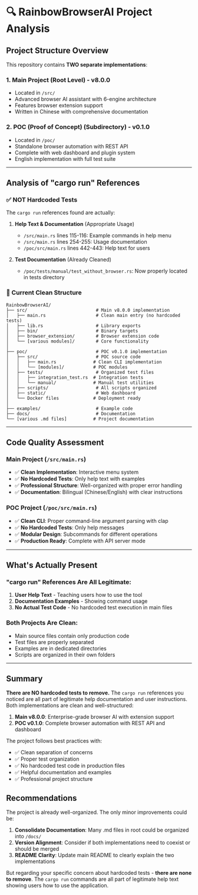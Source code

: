 # 🔍 RainbowBrowserAI Project Analysis

## Project Structure Overview

This repository contains **TWO separate implementations**:

### 1. **Main Project** (Root Level) - v8.0.0
- Located in `/src/`
- Advanced browser AI assistant with 6-engine architecture
- Features browser extension support
- Written in Chinese with comprehensive documentation

### 2. **POC (Proof of Concept)** (Subdirectory) - v0.1.0
- Located in `/poc/`
- Standalone browser automation with REST API
- Complete with web dashboard and plugin system
- English implementation with full test suite

---

## Analysis of "cargo run" References

### ✅ NOT Hardcoded Tests
The `cargo run` references found are actually:

1. **Help Text & Documentation** (Appropriate Usage)
   - `/src/main.rs` lines 115-116: Example commands in help menu
   - `/src/main.rs` lines 254-255: Usage documentation
   - `/poc/src/main.rs` lines 442-443: Help text for users

2. **Test Documentation** (Already Cleaned)
   - `/poc/tests/manual/test_without_browser.rs`: Now properly located in tests directory

### 📁 Current Clean Structure

```
RainbowBrowserAI/
├── src/                          # Main v8.0.0 implementation
│   ├── main.rs                   # Clean main entry (no hardcoded tests)
│   ├── lib.rs                    # Library exports
│   ├── bin/                      # Binary targets
│   ├── browser_extension/        # Browser extension code
│   └── [various modules]/        # Core functionality
│
├── poc/                          # POC v0.1.0 implementation
│   ├── src/                      # POC source code
│   │   ├── main.rs              # Clean CLI implementation
│   │   └── [modules]/           # POC modules
│   ├── tests/                    # Organized test files
│   │   ├── integration_test.rs  # Integration tests
│   │   └── manual/              # Manual test utilities
│   ├── scripts/                  # All scripts organized
│   ├── static/                   # Web dashboard
│   └── Docker files             # Deployment ready
│
├── examples/                     # Example code
├── docs/                         # Documentation
└── [various .md files]          # Project documentation
```

---

## Code Quality Assessment

### Main Project (`/src/main.rs`)
- ✅ **Clean Implementation**: Interactive menu system
- ✅ **No Hardcoded Tests**: Only help text with examples
- ✅ **Professional Structure**: Well-organized with proper error handling
- ✅ **Documentation**: Bilingual (Chinese/English) with clear instructions

### POC Project (`/poc/src/main.rs`)
- ✅ **Clean CLI**: Proper command-line argument parsing with clap
- ✅ **No Hardcoded Tests**: Only help messages
- ✅ **Modular Design**: Subcommands for different operations
- ✅ **Production Ready**: Complete with API server mode

---

## What's Actually Present

### "cargo run" References Are All Legitimate:

1. **User Help Text** - Teaching users how to use the tool
2. **Documentation Examples** - Showing command usage
3. **No Actual Test Code** - No hardcoded test execution in main files

### Both Projects Are Clean:
- Main source files contain only production code
- Test files are properly separated
- Examples are in dedicated directories
- Scripts are organized in their own folders

---

## Summary

**There are NO hardcoded tests to remove.** The `cargo run` references you noticed are all part of legitimate help documentation and user instructions. Both implementations are clean and well-structured:

1. **Main v8.0.0**: Enterprise-grade browser AI with extension support
2. **POC v0.1.0**: Complete browser automation with REST API and dashboard

The project follows best practices with:
- ✅ Clean separation of concerns
- ✅ Proper test organization
- ✅ No hardcoded test code in production files
- ✅ Helpful documentation and examples
- ✅ Professional project structure

## Recommendations

The project is already well-organized. The only minor improvements could be:

1. **Consolidate Documentation**: Many .md files in root could be organized into `/docs/`
2. **Version Alignment**: Consider if both implementations need to coexist or should be merged
3. **README Clarity**: Update main README to clearly explain the two implementations

But regarding your specific concern about hardcoded tests - **there are none to remove**. The `cargo run` commands are all part of legitimate help text showing users how to use the application.